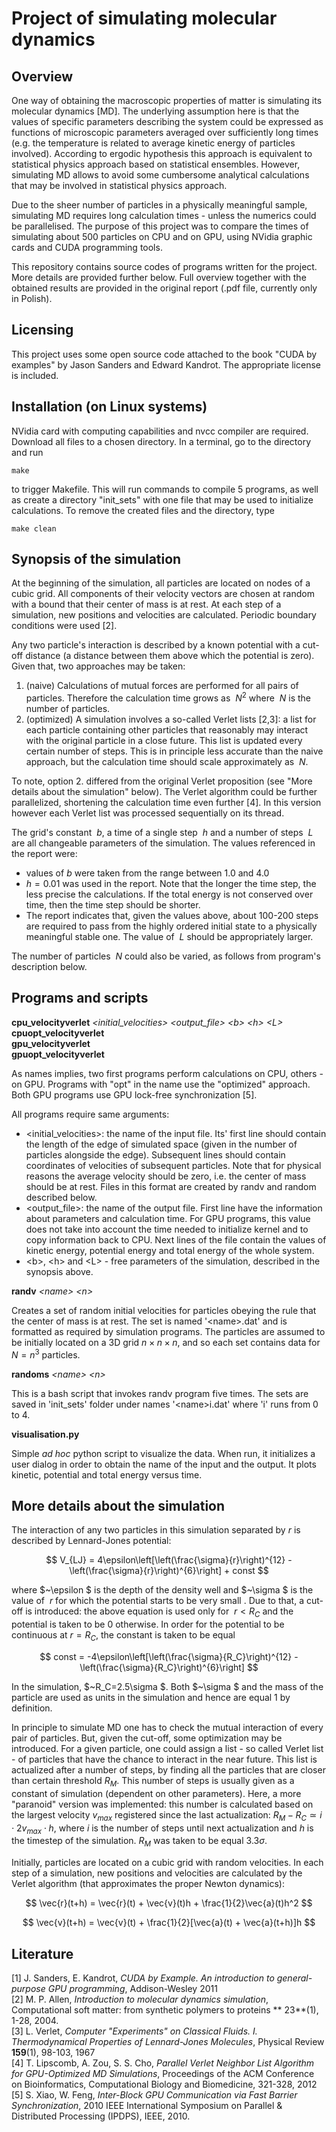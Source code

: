 # Project of simulating molecular dynamics

## Overview 

One way of obtaining the macroscopic properties of matter is simulating its molecular dynamics [MD]. The underlying assumption here is that the values of specific parameters describing the system could be expressed as functions of microscopic parameters averaged over sufficiently long times (e.g. the temperature is related to average kinetic energy of particles involved). According to ergodic hypothesis this approach is equivalent to statistical physics approach based on statistical ensembles. However, simulating MD allows to avoid some cumbersome analytical calculations that may be involved in statistical physics approach.

Due to the sheer number of particles in a physically meaningful sample, simulating MD requires long calculation times - unless the numerics could be parallelised. The purpose of this project was to compare the times of simulating about 500 particles on CPU and on GPU, using NVidia graphic cards and CUDA programming tools.

This repository contains source codes of programs written for the project. More details are provided further below. Full overview together with the obtained results are provided in the original report (.pdf file, currently only in Polish).

## Licensing

This project uses some open source code attached to the book "CUDA by examples" by Jason Sanders and Edward Kandrot. The appropriate license is included.

## Installation (on Linux systems)

NVidia card with computing capabilities and nvcc compiler are required. Download all files to a chosen directory. In a terminal, go to the directory and run

`make`

to trigger Makefile. This will run commands to compile 5 programs, as well as create a directory "init_sets" with one file that may be used to initialize calculations. To remove the created files and the directory, type

`make clean`

## Synopsis of the simulation

At the beginning of the simulation, all particles are located on nodes of a cubic grid. All components of their velocity vectors are chosen at random with a bound that their center of mass is at rest. At each step of a simulation, new positions and velocities are calculated. Periodic boundary conditions were used [2].

Any two particle's interaction is described by a known potential with a cut-off distance (a distance between them above which the potential is zero). Given that, two approaches may be taken:

1. (naive) Calculations of mutual forces are performed for all pairs of particles. Therefore the calculation time grows as $~N^2$ where $~N$ is the number of particles.
2. (optimized) A simulation involves a so-called Verlet lists [2,3]: a list for each particle containing other particles that reasonably may interact with the original particle in a close future. This list is updated every certain number of steps. This is in principle less accurate than the naive approach, but the calculation time should scale approximately as $~N$.

To note, option 2. differed from the original Verlet proposition (see "More details about the simulation" below). The Verlet algorithm could be further parallelized, shortening the calculation time even further [4]. In this version however each Verlet list was processed sequentially on its thread.

The grid's constant $~b$, a time of a single step $~h$ and a number of steps $~L$ are all changeable parameters of the simulation. The values referenced in the report were:

* values of $b$ were taken from the range between 1.0 and 4.0
* $h=0.01$ was used in the report. Note that the longer the time step, the less precise the calculations. If the total energy is not conserved over time, then the time step should be shorter.
* The report indicates that, given the values above, about 100-200 steps are required to pass from the highly ordered initial state to a physically meaningful stable one. The value of $~L$ should be appropriately larger.

The number of particles $~N$ could also be varied, as follows from program's description below.

## Programs and scripts

**cpu_velocityverlet** *<initial_velocities\>* *<output_file\>* *<b\>* *<h\>* *<L\>*  
**cpuopt_velocityverlet**  
**gpu_velocityverlet**  
**gpuopt_velocityverlet**  

As names implies, two first programs perform calculations on CPU, others - on GPU. Programs with "opt" in the name use the "optimized" approach. Both GPU programs use GPU lock-free synchronization [5].

All programs require same arguments:

- <initial_velocities\>: the name of the input file. Its' first line should contain the length of the edge of simulated space (given in the number of particles alongside the edge). Subsequent lines should contain coordinates of velocities of subsequent particles. Note that for physical reasons the average velocity should be zero, i.e. the center of mass should be at rest. Files in this format are created by randv and random described below.
- <output_file\>: the name of the output file. First line have the information about parameters and calculation time. For GPU programs, this value does not take into account the time needed to initialize kernel and to copy information back to CPU. Next lines of the file contain the values of kinetic energy, potential energy and total energy of the whole system.
- <b\>, <h\> and <L\> - free parameters of the simulation, described in the synopsis above.

**randv** *<name\>* *<n\>*

Creates a set of random initial velocities for particles obeying the rule that the center of mass is at rest. The set is named '<name\>.dat' and is formatted as required by simulation programs. The particles are assumed to be initially located on a 3D grid $n \times n \times n$, and so each set contains data for $N=n^3$ particles.

**randoms** *<name\>* *<n\>*

This is a bash script that invokes randv program five times. The sets are saved in 'init_sets' folder under names '<name\>i.dat' where 'i' runs from 0 to 4.

**visualisation.py**

Simple *ad hoc* python script to visualize the data. When run, it initializes a user dialog in order to obtain the name of the input and the output. It plots kinetic, potential and total energy versus time.

## More details about the simulation

The interaction of any two particles in this simulation separated by $r$ is described by Lennard-Jones potential:

$$
V_{LJ} = 4\epsilon\left[\left(\frac{\sigma}{r}\right)^{12} - \left(\frac{\sigma}{r}\right)^{6}\right] + const
$$

where $~\epsilon $ is the depth of the density well and $~\sigma $ is the value of $~r$ for which the potential starts to be very small . Due to that, a cut-off is introduced: the above equation is used only for $~r < R_C$ and the potential is taken to be 0 otherwise. In order for the potential to be continuous at $r=R_C$, the constant is taken to be equal

$$
const = -4\epsilon\left[\left(\frac{\sigma}{R_C}\right)^{12} - \left(\frac{\sigma}{R_C}\right)^{6}\right]
$$

In the simulation, $~R_C=2.5\sigma $. Both $~\sigma $ and the mass of the particle are used as units in the simulation and hence are equal 1 by definition.

In principle to simulate MD one has to check the mutual interaction of every pair of particles. But, given the cut-off, some optimization may be introduced. For a given particle, one could assign a list - so called Verlet list - of particles that have the chance to interact in the near future. This list is actualized after a number of steps, by finding all the particles that are closer than certain threshold $R_M$. This number of steps is usually given as a constant of simulation (dependent on other parameters). Here, a more "paranoid" version was implemented: this number is calculated based on the largest velocity $v_{max}$ registered since the last actualization: $R_M - R_C \simeq i\cdot 2v_{max} \cdot h$, where $i$ is the number of steps until next actualization and $h$ is the timestep of the simulation. $R_M$ was taken to be equal $3.3\sigma$.

Initially, particles are located on a cubic grid with random velocities. In each step of a simulation, new positions and velocities are calculated by the Verlet algorithm (that approximates the proper Newton dynamics):

$$
\vec{r}(t+h) = \vec{r}(t) + \vec{v}(t)h + \frac{1}{2}\vec{a}(t)h^2
$$

$$
\vec{v}(t+h) = \vec{v}(t) + \frac{1}{2}[\vec{a}(t) + \vec{a}(t+h)]h
$$

## Literature

[1] J. Sanders, E. Kandrot, *CUDA by Example. An introduction to general-purpose GPU programming*, Addison-Wesley 2011  
[2] M. P. Allen, *Introduction to molecular dynamics simulation*, Computational soft matter: from synthetic polymers to proteins ** 23**(1), 1-28, 2004.  
[3] L. Verlet, *Computer "Experiments" on Classical Fluids. I. Thermodynamical Properties of Lennard-Jones Molecules*, Physical Review **159**(1), 98-103, 1967  
[4] T. Lipscomb, A. Zou, S. S. Cho, *Parallel Verlet Neighbor List Algorithm for GPU-Optimized MD Simulations*, Proceedings of the ACM Conference on Bioinformatics, Computational Biology and Biomedicine, 321-328, 2012  
[5] S. Xiao, W. Feng, *Inter-Block GPU Communication via Fast Barrier Synchronization*, 2010 IEEE International Symposium on Parallel & Distributed Processing (IPDPS), IEEE, 2010.  
